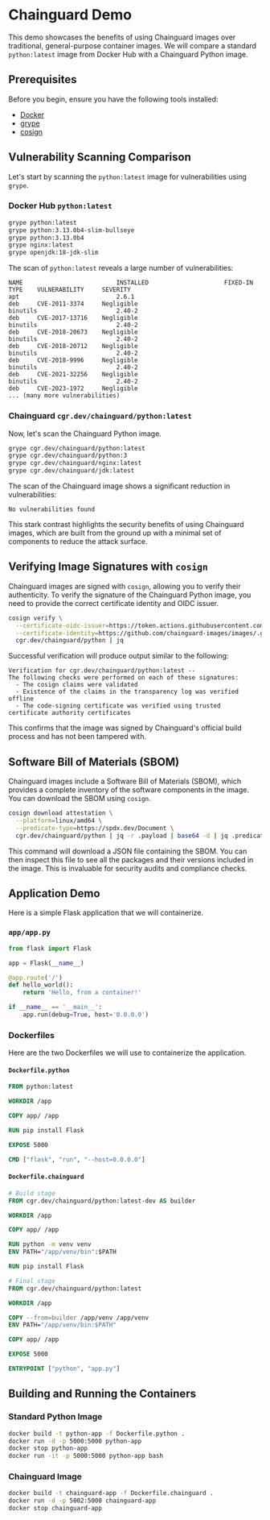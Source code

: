 # Chainguard Demo

This demo showcases the benefits of using Chainguard images over traditional, general-purpose container images. We will compare a standard `python:latest` image from Docker Hub with a Chainguard Python image.

## Prerequisites

Before you begin, ensure you have the following tools installed:

*   [Docker](https://docs.docker.com/get-docker/)
*   [grype](https://github.com/anchore/grype)
*   [cosign](https://docs.sigstore.dev/cosign/installation/)

## Vulnerability Scanning Comparison

Let's start by scanning the `python:latest` image for vulnerabilities using `grype`.

### Docker Hub `python:latest`

```bash
grype python:latest
grype python:3.13.0b4-slim-bullseye
grype python:3.13.0b4
grype nginx:latest
grype openjdk:18-jdk-slim	
```

The scan of `python:latest` reveals a large number of vulnerabilities:

```
NAME                          INSTALLED                     FIXED-IN            TYPE    VULNERABILITY     SEVERITY   
apt                           2.6.1                                             deb     CVE-2011-3374     Negligible  
binutils                      2.40-2                                            deb     CVE-2017-13716    Negligible  
binutils                      2.40-2                                            deb     CVE-2018-20673    Negligible  
binutils                      2.40-2                                            deb     CVE-2018-20712    Negligible  
binutils                      2.40-2                                            deb     CVE-2018-9996     Negligible  
binutils                      2.40-2                                            deb     CVE-2021-32256    Negligible  
binutils                      2.40-2                                            deb     CVE-2023-1972     Negligible  
... (many more vulnerabilities)
```

### Chainguard `cgr.dev/chainguard/python:latest`

Now, let's scan the Chainguard Python image.

```bash
grype cgr.dev/chainguard/python:latest
grype cgr.dev/chainguard/python:3
grype cgr.dev/chainguard/nginx:latest
grype cgr.dev/chainguard/jdk:latest
```

The scan of the Chainguard image shows a significant reduction in vulnerabilities:

```
No vulnerabilities found
```

This stark contrast highlights the security benefits of using Chainguard images, which are built from the ground up with a minimal set of components to reduce the attack surface.


## Verifying Image Signatures with `cosign`

Chainguard images are signed with `cosign`, allowing you to verify their authenticity. To verify the signature of the Chainguard Python image, you need to provide the correct certificate identity and OIDC issuer.

```bash
cosign verify \
  --certificate-oidc-issuer=https://token.actions.githubusercontent.com \
  --certificate-identity=https://github.com/chainguard-images/images/.github/workflows/release.yaml@refs/heads/main \
  cgr.dev/chainguard/python | jq
```

Successful verification will produce output similar to the following:

```
Verification for cgr.dev/chainguard/python:latest --
The following checks were performed on each of these signatures:
  - The cosign claims were validated
  - Existence of the claims in the transparency log was verified offline
  - The code-signing certificate was verified using trusted certificate authority certificates
```

This confirms that the image was signed by Chainguard's official build process and has not been tampered with.

## Software Bill of Materials (SBOM)

Chainguard images include a Software Bill of Materials (SBOM), which provides a complete inventory of the software components in the image. You can download the SBOM using `cosign`.

```bash
cosign download attestation \
  --platform=linux/amd64 \
  --predicate-type=https://spdx.dev/Document \
  cgr.dev/chainguard/python | jq -r .payload | base64 -d | jq .predicate
```

This command will download a JSON file containing the SBOM. You can then inspect this file to see all the packages and their versions included in the image. This is invaluable for security audits and compliance checks.


## Application Demo

Here is a simple Flask application that we will containerize.

### `app/app.py`

```python
from flask import Flask

app = Flask(__name__)

@app.route('/')
def hello_world():
    return 'Hello, from a container!'

if __name__ == '__main__':
    app.run(debug=True, host='0.0.0.0')
```

### Dockerfiles

Here are the two Dockerfiles we will use to containerize the application.

#### `Dockerfile.python`

```dockerfile
FROM python:latest

WORKDIR /app

COPY app/ /app

RUN pip install Flask

EXPOSE 5000

CMD ["flask", "run", "--host=0.0.0.0"]
```

#### `Dockerfile.chainguard`

```dockerfile
# Build stage
FROM cgr.dev/chainguard/python:latest-dev AS builder

WORKDIR /app

COPY app/ /app

RUN python -m venv venv
ENV PATH="/app/venv/bin":$PATH

RUN pip install Flask

# Final stage
FROM cgr.dev/chainguard/python:latest

WORKDIR /app

COPY --from=builder /app/venv /app/venv
ENV PATH="/app/venv/bin:$PATH"

COPY app/ /app

EXPOSE 5000

ENTRYPOINT ["python", "app.py"]
```

## Building and Running the Containers

### Standard Python Image

```bash
docker build -t python-app -f Dockerfile.python .
docker run -d -p 5000:5000 python-app
docker stop python-app
docker run -it -p 5000:5000 python-app bash
```

### Chainguard Image

```bash
docker build -t chainguard-app -f Dockerfile.chainguard .
docker run -d -p 5002:5000 chainguard-app
docker stop chainguard-app
```
